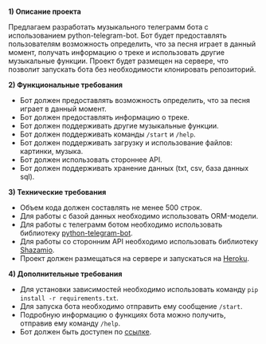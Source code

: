 **1) Описание проекта**

Предлагаем разработать музыкального телеграмм бота с использованием python-telegram-bot. Бот будет предоставлять пользователям возможность определить, что за песня играет в данный момент, получать информацию о треке и использовать другие музыкальные функции. Проект будет размещен на сервере, что позволит запускать бота без необходимости клонировать репозиторий.

**2) Функциональные требования**

- Бот должен предоставлять возможность определить, что за песня играет в данный момент.
- Бот должен предоставлять информацию о треке.
- Бот должен поддерживать другие музыкальные функции.
- Бот должен поддерживать команды `/start` и `/help`.
- Бот должен поддерживать загрузку и использование файлов: картинки, музыка.
- Бот должен использовать стороннее API.
- Бот должен поддерживать хранение данных (txt, csv, база данных sql).

**3) Технические требования**

- Объем кода должен составлять не менее 500 строк.
- Для работы с базой данных необходимо использовать ORM-модели.
- Для работы с телеграмм ботом необходимо использовать библиотеку [python-telegram-bot](https://github.com/python-telegram-bot/python-telegram-bot).
- Для работы со сторонним API необходимо использовать библиотеку [Shazamio](https://pypi.org/project/shazamio/).
- Проект должен размещаться на сервере и запускаться на [Heroku](https://www.heroku.com/).

**4) Дополнительные требования**

- Для установки зависимостей необходимо использовать команду ``pip install -r requirements.txt``.
- Для запуска бота необходимо отправить ему сообщение ``/start``.
- Подробную информацию о функциях бота можно получить, отправив ему команду ``/help``.
- Бот должен быть доступен по [ссылке](https://t.me/MusicalYandexLyceumBot).

